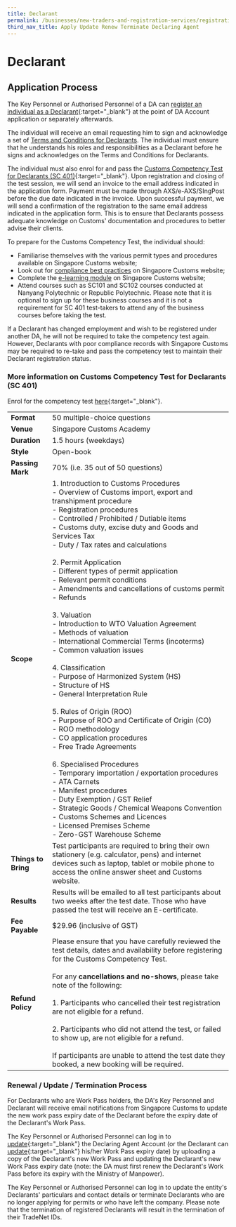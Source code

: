```yaml
---
title: Declarant
permalink: /businesses/new-traders-and-registration-services/registration-services/apply-update-renew-terminate-declaring-agent-account-and-declarant/declarant/
third_nav_title: Apply Update Renew Terminate Declaring Agent
---
```

# Declarant

## Application Process

The Key Personnel or Authorised Personnel of a DA can [register an individual as a Declarant](https://www.tradenet.gov.sg/TN41EFORM/tds/sp/splogin.do?action=init_acct){:target="_blank"} at the point of DA Account application or separately afterwards.

The individual will receive an email requesting him to sign and acknowledge a set of [Terms and Conditions for Declarants](/files/businesses/tcs-declarant-final.pdf). The individual must ensure that he understands his roles and responsibilities as a Declarant before he signs and acknowledges on the Terms and Conditions for Declarants.

The individual must also enrol for and pass the [Customs Competency Test for Declarants (SC 401)](https://go.gov.sg/sc401){:target="_blank"}. Upon registration and closing of the test session, we will send an invoice to the email address indicated in the application form. Payment must be made through AXS/e-AXS/SIngPost before the due date indicated in the invoice. Upon successful payment, we will send a confirmation of the registration to the same email address indicated in the application form. This is to ensure that Declarants possess adequate knowledge on Customs' documentation and procedures to better advise their clients. 

To prepare for the Customs Competency Test, the individual should:
-	Familiarise themselves with the various permit types and procedures available on Singapore Customs website;
-	Look out for [compliance best practices](https://www.customs.gov.sg/businesses/compliance/self-compliance) on Singapore Customs website;
-	Complete the [e-learning module](https://www.customs.gov.sg/businesses/business-resources/elearning) on Singapore Customs website;
-	Attend courses such as SC101 and SC102 courses conducted at Nanyang Polytechnic or Republic Polytechnic. Please note that it is optional to sign up for these business courses and it is not a requirement for SC 401 test-takers to attend any of the business courses before taking the test.

If a Declarant has changed employment and wish to be registered under another DA, he will not be required to take the competency test again. However, Declarants with poor compliance records with Singapore Customs may be required to re-take and pass the competency test to maintain their Declarant registration status.

### More information on Customs Competency Test for Declarants (SC 401)

Enrol for the competency test [here](https://go.gov.sg/sc401){:target="_blank"}.

|  |  |
|--|--|
|**Format**  | 50 multiple-choice questions |
|**Venue**  | Singapore Customs Academy |
|**Duration**  | 1.5 hours (weekdays) |
| **Style** | Open-book |
| **Passing<br>Mark** | 70% (i.e. 35 out of 50 questions) |
| **Scope** | 1.  Introduction to Customs Procedures<br> -   Overview of Customs import, export and transhipment procedure<br> -   Registration procedures<br>  -   Controlled / Prohibited / Dutiable items<br> -   Customs duty, excise duty and Goods and Services Tax<br>-   Duty / Tax rates and calculations<br><br>2.  Permit Application<br>-   Different types of permit application<br>-   Relevant permit conditions<br>-   Amendments and cancellations of customs permit<br>-   Refunds<br><br>3.  Valuation<br>-   Introduction to WTO Valuation Agreement<br>-   Methods of valuation<br>-   International Commercial Terms (incoterms)<br>-   Common valuation issues<br><br>4.  Classification<br>-   Purpose of Harmonized System (HS)<br>-   Structure of HS<br>-   General Interpretation Rule<br><br>5.  Rules of Origin (ROO)<br>-   Purpose of ROO and Certificate of Origin (CO)<br>-   ROO methodology<br>-   CO application procedures<br>-   Free Trade Agreements<br><br>6.  Specialised Procedures<br>-   Temporary importation / exportation procedures<br>-   ATA Carnets<br>-   Manifest procedures<br>-   Duty Exemption / GST Relief<br>-   Strategic Goods / Chemical Weapons Convention<br>-   Customs Schemes and Licences<br>-   Licensed Premises Scheme<br>-   Zero-GST Warehouse Scheme |
| **Things to Bring** | Test participants are required to bring their own stationery (e.g. calculator, pens) and internet devices such as laptop, tablet or mobile phone to access the online answer sheet and Customs website.|
| **Results** | Results will be emailed to all test participants about two weeks after the test date. Those who have passed the test will receive an E-certificate. |
| **Fee Payable** | $29.96 (inclusive of GST) |
| **Refund Policy** | Please ensure that you have carefully reviewed the test details, dates and availability before registering for the Customs Competency Test. <br><br> For any **cancellations and no-shows**, please take note of the following:<br><br> 1. Participants who cancelled their test registration are not eligible for a refund.<br><br>2. Participants who did not attend the test, or failed to show up, are not eligible for a refund. <br><br>If participants are unable to attend the test date they booked, a new booking will be required.

### Renewal / Update / Termination Process

For Declarants who are Work Pass holders, the DA's Key Personnel and Declarant will receive email notifications from Singapore Customs to update the new work pass expiry date of the Declarant before the expiry date of the Declarant's Work Pass.

The Key Personnel or Authorised Personnel can log in to  [update](https://www.tradenet.gov.sg/TN41EFORM/tds/sp/splogin.do?action=init_acct){:target="_blank"} the Declaring Agent Account (or the Declarant can  [update](https://www.tradenet.gov.sg/tradenet/login.jsp){:target="_blank"} his/her Work Pass expiry date) by uploading a copy of the Declarant's new Work Pass and updating the Declarant's new Work Pass expiry date (note: the DA must first renew the Declarant's Work Pass before its expiry with the Ministry of Manpower).

The Key Personnel or Authorised Personnel can log in to update the entity's Declarants' particulars and contact details or terminate Declarants who are no longer applying for permits or who have left the company. Please note that the termination of registered Declarants will result in the termination of their TradeNet IDs.
